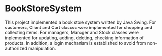 # BookStoreSystem

This project implemented a book store system written by Java Swing. For customers, Client and Cart classes were implemented for shopping and collecting items. For managers,  Manager and Stock classes were inplemented for updating, adding, deleting, checking information of products. In addition, a login mechanism is established to avoid from non-authorized manipulation.

